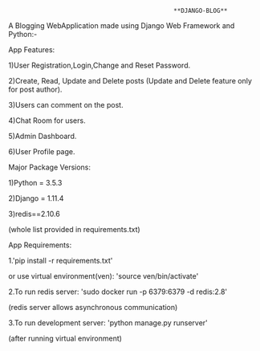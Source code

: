                                                   **DJANGO-BLOG**


A Blogging WebApplication made using Django Web Framework and Python:-

App Features:

1)User Registration,Login,Change and Reset Password.

2)Create, Read, Update and Delete posts (Update and Delete feature only for post author).

3)Users can comment on the post.

4)Chat Room for users.

5)Admin Dashboard.

6)User Profile page.


Major Package Versions:

1)Python = 3.5.3

2)Django = 1.11.4

3)redis==2.10.6 

(whole list provided in requirements.txt)


App Requirements:


1.'pip install -r requirements.txt'

or use virtual environment(ven):  'source ven/bin/activate'


2.To run redis server:  'sudo docker run -p 6379:6379 -d redis:2.8'

(redis server allows asynchronous communication)


3.To run development server: 'python manage.py runserver'


(after running virtual environment)
